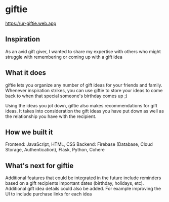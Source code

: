 # giftie

https://ur-giftie.web.app

## Inspiration
As an avid gift giver, I wanted to share my expertise with others who might struggle with remembering or coming up with a gift idea 

## What it does
giftie lets you organize any number of gift ideas for your friends and family. Whenever inspiration strikes, you can use giftie to store your ideas to come back to when that special someone's birthday comes up ;)

Using the ideas you jot down, giftie also makes recommendations for gift ideas. It takes into consideration the gift ideas you have put down as well as the relationship you have with the recipient. 

## How we built it
Frontend: JavaScript, HTML, CSS
Backend: Firebase (Database, Cloud Storage, Authentication), Flask, Python, Cohere

## What's next for giftie
Additional features that could be integrated in the future include reminders based on a gift recipients important dates (birthday, holidays, etc). Additional gift idea details could also be added. For example improving the UI to include purchase links for each idea
